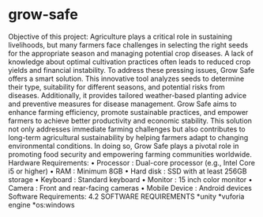 # grow-safe
Objective of this project:
    Agriculture plays a critical role in sustaining livelihoods, but many farmers face challenges in selecting the right seeds for the appropriate season and managing potential crop diseases. A lack of knowledge about optimal cultivation practices often leads to reduced crop yields and financial instability. To address these pressing issues, Grow Safe offers a smart solution. This innovative tool analyzes seeds to determine their type, suitability for different seasons, and potential risks from diseases. Additionally, it provides tailored weather-based planting advice and preventive measures for disease management. Grow Safe aims to enhance farming efficiency, promote sustainable practices, and empower farmers to achieve better productivity and economic stability. This solution not only addresses immediate farming challenges but also contributes to long-term agricultural sustainability by helping farmers adapt to changing environmental conditions. In doing so, Grow Safe plays a pivotal role in promoting food security and empowering farming communities worldwide.
Hardware Requirements:
           •	Processor	: Dual-core processor (e.g., Intel Core i5 or higher)
           •	RAM	: Minimum 8GB
           •	Hard disk	: SSD with at least 256GB storage
           •	Keyboard	: Standard keyboard
           •	Monitor	: 15 inch color monitor
           •	Camera	: Front and rear-facing cameras
           •	Mobile Device	: Android devices
Software Requirements:
4.2	SOFTWARE REQUIREMENTS
           *unity 
           *vuforia engine
           *os:windows 

 

 





